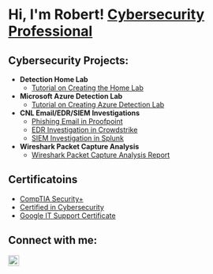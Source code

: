 <h1>Hi, I'm Robert! <a href="https://www.linkedin.com/in/robertdruss/">Cybersecurity Professional</a>

<h2> Cybersecurity Projects:</h2>

- <b>Detection Home Lab</b>
  - [Tutorial on Creating the Home Lab](https://github.com/joshmadakor1/HomeLab)
- <b>Microsoft Azure Detection Lab</b>
  - [Tutorial on Creating Azure Detection Lab](https://github.com/joshmadakor1/AzureLab)
- <b>CNL Email/EDR/SIEM Investigations</b>
  - [Phishing Email in Proofpoint](https://github.com/math2cyber/EMAILURL)
  - [EDR Investigation in Crowdstrike](https://github.com/math2cyber/EMAILURL)
  - [SIEM Investigation in Splunk](https://github.com/math2cyber/EMAILURL)
- <b>Wireshark Packet Capture Analysis</b>
  - [Wireshark Packet Capture Analysis Report](https://github.com/joshmadakor1/PacketCapture)

<h2> Certificatoins</h2>

- [CompTIA Security+](https://www.credly.com/badges/0971502a-b3a1-4eda-8bfc-71f81dbb7062/public_url)
- [Certified in Cybersecurity](https://www.credly.com/badges/14989616-85eb-409c-9740-a6cd0842bfac/public_url)
- [Google IT Support Certificate](https://www.credly.com/badges/e0291514-9efd-4d97-bd6b-c507a351ea57/public_url)

<h2> Connect with me:</h2>

[<img align="left" alt="JoshMadakor | LinkedIn" width="22px" src="https://cdn.jsdelivr.net/npm/simple-icons@v3/icons/linkedin.svg" />][linkedin]

[linkedin]: https://linkedin.com/in/robertdruss

<!--
**joshmadakor1/joshmadakor1** is a ✨ _special_ ✨ repository because its `README.md` (this file) appears on your GitHub profile.

Here are some ideas to get you started:

- 🔭 I’m currently working on ...
- 🌱 I’m currently learning ...
- 👯 I’m looking to collaborate on ...
- 🤔 I’m looking for help with ...
- 💬 Ask me about ...
- 📫 How to reach me: ...
- 😄 Pronouns: ...
- ⚡ Fun fact: ...
-->
